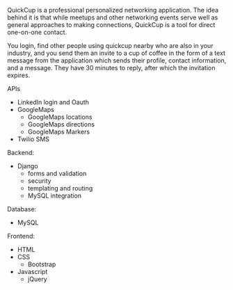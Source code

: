 QuickCup is a professional personalized networking application. The idea behind it is that while meetups and other networking events serve well as general approaches to making connections, QuickCup is a tool for direct one-on-one contact.

You login, find other people using quickcup nearby who are also in your industry, and you send them an invite to a cup of coffee in the form of a text message from the application which sends their profile, contact information, and a message.
They have 30 minutes to reply, after which the invitation expires. 

APIs
- LinkedIn login and Oauth
- GoogleMaps
  - GoogleMaps locations
  - GoogleMaps directions
  - GoogleMaps Markers
- Twilio SMS

Backend:
- Django
  - forms and validation
  - security
  - templating and routing
  - MySQL integration

Database:
- MySQL

Frontend:
- HTML
- CSS
  - Bootstrap
- Javascript
  - jQuery
